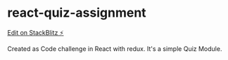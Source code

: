 # react-quiz-assignment

[Edit on StackBlitz ⚡️](https://stackblitz.com/edit/react-quiz-assignment)

Created as Code challenge in React with redux.
It's a simple Quiz Module.